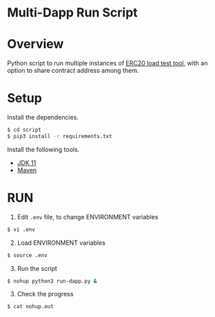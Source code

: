 # Multi-Dapp Run Script

# Overview

Python script to run multiple instances of [ERC20 load test tool](../README.md), with an option to share contract address among them.

# Setup

Install the dependencies.
```bash
$ cd script
$ pip3 install -r requirements.txt
```
Install the following tools.

* [JDK 11](https://adoptopenjdk.net/installation.html)
* [Maven](https://maven.apache.org/install.html)

# RUN

1. Edit `.env` file, to change ENVIRONMENT variables
```bash
$ vi .env
```

2. Load ENVIRONMENT variables
```bash
$ source .env
```

3. Run the script
```bash
$ nohup python3 run-dapp.py &
```

3. Check the progress
```bash
$ cat nohup.out
```
